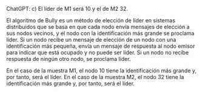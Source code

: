 ChatGPT:
c) El líder de M1 será 10 y el de M2 32.

El algoritmo de Bully es un método de elección de líder en sistemas distribuidos que se basa en que cada nodo envía mensajes de elección a sus nodos vecinos, y el nodo con la identificación más grande se proclama líder. Si un nodo recibe un mensaje de elección de un nodo con una identificación más pequeña, envía un mensaje de respuesta al nodo emisor para indicar que está ocupado y no puede ser líder. Si un nodo no recibe respuesta de ningún otro nodo, se proclama líder.

En el caso de la muestra M1, el nodo 10 tiene la identificación más grande y, por tanto, será el líder. En el caso de la muestra M2, el nodo 32 tiene la identificación más grande y, por tanto, será el líder.
